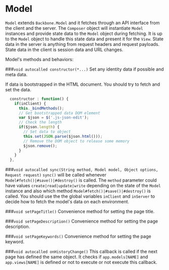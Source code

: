 Model
=====
`Model` extends `Backbone.Model` and it fetches through an API interface from the client and the server. The `Composer` object will instantiate `Model` instances and provide state data to the `Model` object during fetching. It is up to the `Model` object to handle this state data and present it for the `View`. State data in the server is anything from request headers and request payloads. State data in the client is session data and URL changes.

Model's methods and behaviors:

###`void autocalled constructor(*...)`
Set any identity data if possible and meta data.

If data is bootstrapped in the HTML document. You should try to fetch and set the data.

```javascript
  constructor : function() {
    if(inClient) {
      this._bindMethods();
      // Get bootstrapped data DOM element
      var $json = $('.js-json-edit');
      // Check the length
      if($json.length) {
        // Set data to object
        this.set(JSON.parse($json.html()));
        // Remove the DOM object to release some memory
        $json.remove();
      }
    }
  },
```

###`void autocalled sync(String method, Model model, Object options, Request request)`
`sync()` will be called whenever `Model#fetch()|#save()|#destroy()` is called. The `method` parameter could have values `create|read|update|write` depending on the state of the `Model` instance and also which method `Model#fetch()|#save()|#destroy()` is called. You should use the the global variables `inClient` and `inServer` to decide how to fetch the model's data on each environment. 

###`void setPageTitle()`
Convenience method for setting the page title. 

###`void setPageDescription()`
Convenience method for setting the page description. 

###`void setPageKeywords()`
Convenience method for setting the page keyword. 

###`void autocalled onHistoryChange()`
This callback is called if the next page has defined the same object. It checks if `app.models[NAME]` and `app.views[NAME]` is defined or not to execute or not execute this callback.

